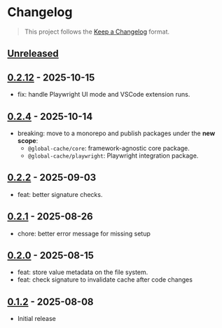 # Changelog

> This project follows the [Keep a Changelog](https://keepachangelog.com/en/1.1.0/) format.

## [Unreleased]

## [0.2.12] - 2025-10-15
* fix: handle Playwright UI mode and VSCode extension runs.

## [0.2.4] - 2025-10-14
* breaking: move to a monorepo and publish packages under the **new scope**:
  - `@global-cache/core`: framework-agnostic core package.
  - `@global-cache/playwright`: Playwright integration package.

## [0.2.2] - 2025-09-03
* feat: better signature checks.

## [0.2.1] - 2025-08-26
* chore: better error message for missing setup

## [0.2.0] - 2025-08-15
* feat: store value metadata on the file system.
* feat: check signature to invalidate cache after code changes

## [0.1.2] - 2025-08-08

* Initial release


[unreleased]: https://github.com/vitalets/global-cache/compare/0.2.12...HEAD
[0.2.6]: https://github.com/vitalets/global-cache/compare/0.2.4...0.2.6
[0.2.5]: https://github.com/vitalets/global-cache/compare/0.2.4...0.2.5
[0.2.4]: https://github.com/vitalets/global-cache/compare/0.2.3...0.2.4
[0.2.3]: https://github.com/vitalets/global-cache/compare/0.2.2...0.2.3
[0.2.2]: https://github.com/vitalets/global-cache/compare/0.2.1...0.2.2
[0.2.1]: https://github.com/vitalets/global-cache/compare/0.2.0...0.2.1
[0.2.0]: https://github.com/vitalets/global-cache/compare/0.1.2...0.2.0
[0.1.2]: https://github.com/vitalets/global-cache/compare/0.1.1...0.1.2


[0.2.12]: https://github.com/vitalets/global-cache/compare/0.2.11...0.2.12
